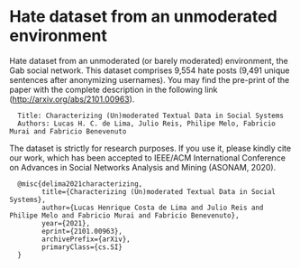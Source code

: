 # Hate dataset from an unmoderated environment

Hate dataset from an unmoderated (or barely moderated) environment, the Gab social network. This dataset comprises 9,554 hate posts (9,491 unique sentences after anonymizing usernames). You may find the pre-print of the paper with the complete description in the following link (http://arxiv.org/abs/2101.00963).

      Title: Characterizing (Un)moderated Textual Data in Social Systems
      Authors: Lucas H. C. de Lima, Julio Reis, Philipe Melo, Fabricio Murai and Fabricio Benevenuto

The dataset is strictly for research purposes. If you use it, please kindly cite our work, which has been accepted to IEEE/ACM International Conference on Advances in Social Networks Analysis and Mining (ASONAM, 2020). 

      @misc{delima2021characterizing,
            title={Characterizing (Un)moderated Textual Data in Social Systems}, 
            author={Lucas Henrique Costa de Lima and Julio Reis and Philipe Melo and Fabricio Murai and Fabricio Benevenuto},
            year={2021},
            eprint={2101.00963},
            archivePrefix={arXiv},
            primaryClass={cs.SI}
      }
